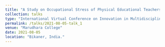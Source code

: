 ```yaml
---
title: "A Study on Occupational Stress of Physical Educational Teachers serving at Government Sponsored Schools in Midnapore Administrative Zone"
collection: talks
type: "International Virtual Conference on Innovation in Multidisciplinary Studies"
permalink: /talks/2021-08-05-talk_1
venue: "Marudhara College"
date: 2021-08-05
location: "Bikaner, India."
---
```


